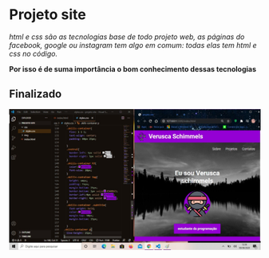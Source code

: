 # Projeto site 
*html e css são as tecnologias base de todo projeto web, as páginas do facebook, google ou instagram tem algo em comum: todas elas tem html e css no código.*

**Por isso é de suma importância o bom conhecimento dessas tecnologias**

## Finalizado


![site](https://github.com/Vesilva33/Projeto-site/blob/master/site%202.jpg)

